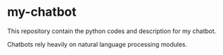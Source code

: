 # my-chatbot
This repository contain the python codes and description for my chatbot. 

Chatbots rely heavily on natural language processing modules.  
